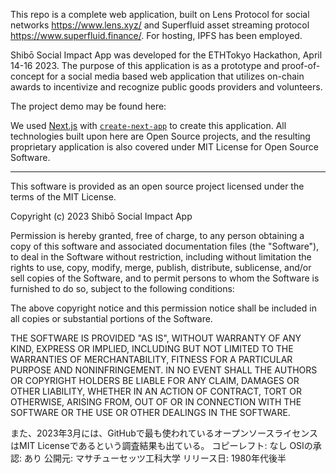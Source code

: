 This repo is a complete web application, built on Lens Protocol for social networks https://www.lens.xyz/ and Superfluid asset streaming protocol https://www.superfluid.finance/.  For hosting, IPFS has been employed.

Shibō Social Impact App was developed for the ETHTokyo Hackathon, April 14-16 2023.  The purpose of this application is as a prototype and proof-of-concept for a social media based web application that utilizes on-chain awards to incentivize and recognize public goods providers and volunteers.

The project demo may be found here: 

We used [Next.js](https://nextjs.org/) with [`create-next-app`](https://github.com/vercel/next.js/tree/canary/packages/create-next-app) to create this application.  All technologies built upon here are Open Source projects, and the resulting proprietary application is also covered under MIT License for Open Source Software.

______

This software is provided as an open source project licensed under the terms of the MIT License.

Copyright (c) 2023 Shibō Social Impact App

Permission is hereby granted, free of charge, to any person obtaining a copy
of this software and associated documentation files (the "Software"), to deal
in the Software without restriction, including without limitation the rights
to use, copy, modify, merge, publish, distribute, sublicense, and/or sell
copies of the Software, and to permit persons to whom the Software is
furnished to do so, subject to the following conditions:

The above copyright notice and this permission notice shall be included in all
copies or substantial portions of the Software.

THE SOFTWARE IS PROVIDED "AS IS", WITHOUT WARRANTY OF ANY KIND, EXPRESS OR
IMPLIED, INCLUDING BUT NOT LIMITED TO THE WARRANTIES OF MERCHANTABILITY,
FITNESS FOR A PARTICULAR PURPOSE AND NONINFRINGEMENT. IN NO EVENT SHALL THE
AUTHORS OR COPYRIGHT HOLDERS BE LIABLE FOR ANY CLAIM, DAMAGES OR OTHER
LIABILITY, WHETHER IN AN ACTION OF CONTRACT, TORT OR OTHERWISE, ARISING FROM,
OUT OF OR IN CONNECTION WITH THE SOFTWARE OR THE USE OR OTHER DEALINGS IN THE
SOFTWARE.

また、2023年3月には、GitHubで最も使われているオープンソースライセンスはMIT Licenseであるという調査結果も出ている。
コピーレフト: なし
OSIの承認: あり
公開元: マサチューセッツ工科大学
リリース日: 1980年代後半
